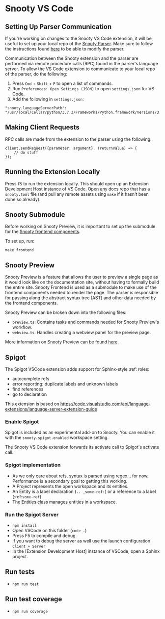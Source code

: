 # Snooty VS Code

## Setting Up Parser Communication

If you're working on changes to the Snooty VS Code extension, it will be useful to set up your local repo of the [Snooty Parser](https://github.com/mongodb/snooty-parser). Make sure to follow the instructions found [here](https://github.com/mongodb/snooty-parser/blob/master/HACKING.md#developing-snooty) to be able to modify the parser.

Communication between the Snooty extension and the parser are performed via remote procedure calls (RPC) found in the parser's language server. To allow the VS Code extension to communicate to your local repo of the parser, do the following:

1. Press `Cmd` + `Shift` + `P` to open a list of commands.
2. Run `Preferences: Open Settings (JSON)` to open `settings.json` for VS Code.
3. Add the following in `settings.json`:

```
"snooty.languageServerPath": "/usr/local/Cellar/python/3.7.3/Frameworks/Python.framework/Versions/3.7/bin/snooty",
```

## Making Client Requests

RPC calls are made from the extension to the parser using the following:

```
client.sendRequest({parameter: argument}, (returnValue) => {
	// do stuff
});
```

## Running the Extension Locally

Press `F5` to run the extension locally. This should open up an Extension Development Host instance of VS Code. Open any docs repo that has a `snooty.toml` file (and pull any remote assets using `make` if it hasn't been done so already).

## Snooty Submodule

Before working on Snooty Preview, it is important to set up the submodule for the [Snooty frontend components](https://github.com/mongodb/snooty).

To set up, run:

```
make frontend
```

## Snooty Preview

Snooty Preview is a feature that allows the user to preview a single page as it would look like on the documentation site, without having to formally build the entire site. Snooty Frontend is used as a submodule to make use of the frontend components needed to render the page. The parser is responsible for passing along the abstract syntax tree (AST) and other data needed by the frontend components.

Snooty Preview can be broken down into the following files:

- `preview.ts`: Contains tasks and commands needed for Snooty Preview's workflow.
- `webview.ts`: Handles creating a webview panel for the preview page.

More information on Snooty Preview can be found [here](https://github.com/mongodb/snooty/blob/master/HACKING.md#vs-code-extension).

## Spigot

The Spigot VSCode extension adds support for Sphinx-style :ref: roles:

- autocomplete refs
- error reporting: duplicate labels and unknown labels
- find references
- go to declaration

This extension is based on https://code.visualstudio.com/api/language-extensions/language-server-extension-guide

### Enable Spigot

Spigot is included as an experimental add-on to Snooty. You can enable it with the `snooty.spigot.enabled` workspace setting.

The Snooty VS Code extension forwards its activate call to Spigot's activate call.

### Spigot implementation

- As we only care about refs, syntax is parsed using regex... for now. Performance is a secondary goal to getting this working.
- A Project represents the open workspace and its entities.
- An Entity is a label declaration (`.. _some-ref:`) or a reference to a label (:ref:`some-ref`)
- The Entities class manages entities in a workspace.

### Run the Spigot Server

- `npm install`
- Open VSCode on this folder (`code .`)
- Press F5 to compile and debug.
- If you want to debug the server as well use the launch configuration `Client + Server`
- In the [Extension Development Host] instance of VSCode, open a Sphinx project.

## Run tests

- `npm run test`

## Run test coverage

- `npm run coverage`
